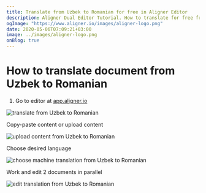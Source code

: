 ```yaml
---
title: Translate from Uzbek to Romanian for free in Aligner Editor
description: Aligner Dual Editor Tutorial. How to translate for free from Uzbek to Romanian. Aligner is multilingual document management platform. 
ogImage: "https://www.aligner.io/images/aligner-logo.png"
date: 2020-05-06T07:09:21+03:00
image: ../images/aligner-logo.png
onBlog: true
---
```


# How to translate document from Uzbek to Romanian

1. Go to editor at [app.aligner.io](https://app.aligner.io "Aligner App web page")

![translate from Uzbek to Romanian](../aligner-blank-editor.png "translate from Uzbek to Romanian")

Copy-paste content or upload content

![upload content from Uzbek to Romanian](../aligner-uploaded-document.png "upload content from Uzbek to Romanian")

Choose desired language

![choose machine translation from Uzbek to Romanian](../aligner-language-dropdown.png "choose machine translation from Uzbek to Romanian")

Work and edit 2 documents in parallel

![edit translation from Uzbek to Romanian](../aligner-double-sitded-editor.png "edit translation from Uzbek to Romanian")

